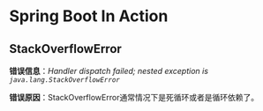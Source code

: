 # Spring Boot In Action

## StackOverflowError
**错误信息**：*Handler dispatch failed; nested exception is `java.lang.StackOverflowError`*

**错误原因**：StackOverflowError通常情况下是死循环或者是循环依赖了。